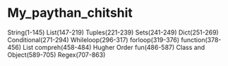 # My_paythan_chitshit
String(1-145)
List(147-219)
Tuples(221-239)
Sets(241-249)
Dict(251-269)
Conditional(271-294)
Whileloop(296-317)
forloop(319-376)
function(378-456)
List compreh(458-484)
Hugher Order fun(486-587)
Class and Object(589-705)
Regex(707-863)

